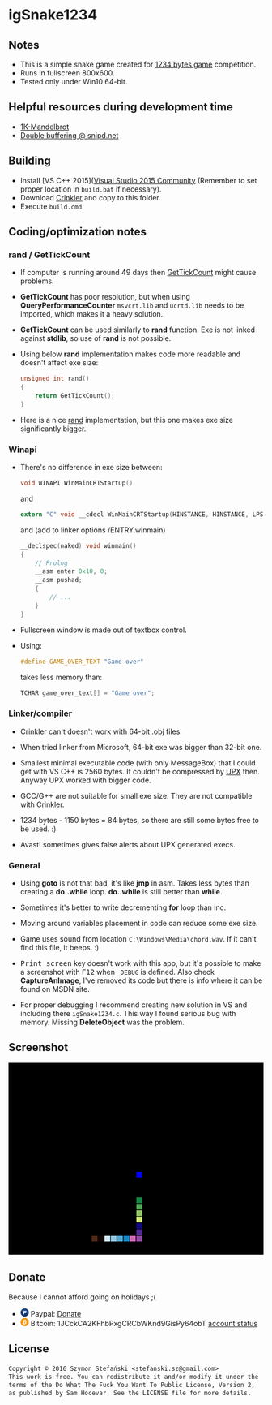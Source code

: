 # igSnake1234

## Notes

* This is a simple snake game created for
  [1234 bytes game](http://gynvael.coldwind.pl/?id=624) competition.
* Runs in fullscreen 800x600.
* Tested only under Win10 64-bit.

## Helpful resources during development time

* [1K-Mandelbrot](http://www.humus.name/index.php?page=3D&ID=85)
* [Double buffering @ snipd.net](http://snipd.net/double-buffering-with-a-back-buffer-in-vc)

## Building

* Install [VS C++ 2015]([Visual Studio 2015 Community](https://www.visualstudio.com/en-us/products/visual-studio-community-vs.aspx)
  (Remember to set proper location in `build.bat` if necessary).
* Download [Crinkler](http://crinkler.net/) and copy to this folder.
* Execute `build.cmd`.

## Coding/optimization notes

### rand / GetTickCount

* If computer is running around 49 days then
  [GetTickCount](https://msdn.microsoft.com/pl-pl/library/windows/desktop/ms724408.aspx)
  might cause problems.

* **GetTickCount** has poor resolution, but when using **QueryPerformanceCounter**
  `msvcrt.lib` and `ucrtd.lib` needs to be imported,
  which makes it a heavy solution.

* **GetTickCount** can be used similarly to **rand** function.
  Exe is not linked against **stdlib**, so use of **rand** is not possible.

* Using below **rand** implementation makes code more readable and doesn't
  affect exe size:

  ```c
  unsigned int rand()
  {
      return GetTickCount();
  }
  ```
* Here is a nice
  [rand](https://stackoverflow.com/questions/7602919/how-do-i-generate-random-numbers-without-rand-function)
  implementation, but this one makes exe size significantly bigger.

### Winapi

* There's no difference in exe size between:

  ```c
  void WINAPI WinMainCRTStartup()
  ```

  and

  ```c
  extern "C" void __cdecl WinMainCRTStartup(HINSTANCE, HINSTANCE, LPSTR, int)
  ```

  and (add to linker options /ENTRY:winmain)

  ```c
  __declspec(naked) void winmain()
  {
      // Prolog
      __asm enter 0x10, 0;
      __asm pushad;
      {
          // ...
      }
  }
  ```

* Fullscreen window is made out of textbox control.

* Using:

  ```c
  #define GAME_OVER_TEXT "Game over"
  ```

  takes less memory than:

  ```c
  TCHAR game_over_text[] = "Game over";
  ```

### Linker/compiler

* Crinkler can't doesn't work with 64-bit .obj files.

* When tried linker from Microsoft, 64-bit exe was bigger than 32-bit one.

* Smallest minimal executable code (with only MessageBox) that I could get
  with VS C++ is 2560 bytes. It couldn't be compressed by
  [UPX](http://upx.sourceforge.net/) then.
  Anyway UPX worked with bigger code.

* GCC/G++ are not suitable for small exe size.
  They are not compatible with Crinkler.

* 1234 bytes - 1150 bytes = 84 bytes, so there are still some bytes free
  to be used. :)

* Avast! sometimes gives false alerts about UPX generated execs.

### General

* Using **goto** is not that bad, it's like **jmp** in asm.
  Takes less bytes than creating a **do..while** loop.
  **do..while** is still better than **while**.

* Sometimes it's better to write decrementing **for** loop than inc.

* Moving around variables placement in code can reduce some exe size.

* Game uses sound from location `C:\Windows\Media\chord.wav`.
  If it can't find this file, it beeps. :)

* <kbd>Print screen</kbd> key doesn't work with this app, but it's possible
  to make a screenshot with <kbd>F12</kbd> when `_DEBUG` is defined.
  Also check **CaptureAnImage**, I've removed its code but there is info
  where it can be found on MSDN site.

* For proper debugging I recommend creating new solution in VS and including
  there `igSnake1234.c`.
  This way I found serious bug with memory.
  Missing **DeleteObject** was the problem.

## Screenshot

![igSnake1234](markdown/screenshot.png)

## Donate

Because I cannot afford going on holidays ;(

* ![Paypal](markdown/paypal.png) Paypal: [Donate](https://www.paypal.com/cgi-bin/webscr?cmd=_donations&business=8BFFJT96MYZZY&lc=PL&item_name=Szymon%20Stefanski&currency_code=PLN&bn=PP%2dDonationsBF%3abtn_donateCC_LG%2egif%3aNonHosted)
* ![Bitcoin](markdown/bitcoin.png) Bitcoin: 1JCckCA2KFhbPxgCRCbWKnd9GisPy64obT [account status](https://blockchain.info/address/1JCckCA2KFhbPxgCRCbWKnd9GisPy64obT)

## License

```
Copyright © 2016 Szymon Stefański <stefanski.sz@gmail.com>
This work is free. You can redistribute it and/or modify it under the
terms of the Do What The Fuck You Want To Public License, Version 2,
as published by Sam Hocevar. See the LICENSE file for more details.
```

